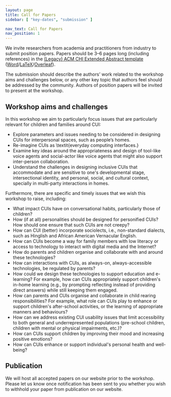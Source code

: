 ```yaml
---
layout: page
title: Call for Papers
sidebar: [ "key-dates", "submission" ]

nav_text: Call for Papers
nav_position: 1
---
```


We invite researchers from academia and practitioners from industry to submit position papers. Papers should be 3–6 pages long (including references) in the <a href="https://chi2020.acm.org/authors/chi-proceedings-format/#EAF" title="The Legacy CM CHI Extended Abstracts format">(Legacy) ACM CHI Extended Abstract template</a> (<a href="https://chi2020.acm.org/sigchi-chi20-sample-ea" title="Download the Word version of the CHI Extended Abstracts template">Word</a>/<a href="https://chi2020.acm.org/extended-abstract-source/" title="Download the LaTeX version of the CHI Extended Abstracts template">LaTeX</a>/<a href="https://www.overleaf.com/latex/templates/chi2020-extended-abstract/hvnyhtvgqhwc" title="Start an Overleaf project with the CHI Extended Abstracts template">Overleaf</a>).

The submission should describe the authors’ work related to the workshop aims and challenges below, or any other key topic that authors feel should be addressed by the community. Authors of position papers will be invited to present at the workshop.


## Workshop aims and challenges

In this workshop we aim to particularly focus issues that are particularly relevant for children and families around CUI:

* Explore parameters and issues needing to be considered in designing CUIs for interpersonal spaces, such as people’s homes.
* Re-imagine CUIs as \textit{everyday computing interfaces.}
* Examine key ideas around the appropriateness and design of tool-like voice agents and social-actor like voice agents that might also support inter-person collaboration.
* Understand the challenges in designing inclusive CUIs that accommodate and are sensitive to one's developmental stage, intersectional identity, and personal, social, and cultural context, specially in multi-party interactions in homes.

Furthermore, there are specific and timely issues that we wish this workshop to raise, including:

* What impact CUIs have on conversational habits, particularly those of children? 
* How (if at all) personalities should be designed for personified CUIs? How should one ensure that such CUIs are not creepy? 
* How can CUI (better) incorporate sociolects, i.e., non-standard dialects, such as Hinglish and African American Vernacular English.
* How can CUIs become a way for family members with low literacy or access to technology to interact with digital media and the Internet?
* How do parents and children organise and collaborate with and around these technologies?    
* How can interactions with CUIs, as always-on, always-accessible technologies, be regulated by parents?
* How could we design these technologies to support education and e-learning? For example, how can CUIs appropriately support children's in-home learning (e.g., by prompting reflecting instead of providing direct answers) while still keeping them engaged.
* How can parents and CUIs organise and collaborate in child rearing responsibilities? For example, what role can CUIs play to enhance or support children's after-school activities, or the learning of appropriate manners and behaviours? 
* How can we address existing CUI usability issues that limit accessibility to both general and underrepresented populations (pre-school children, children with mental or physical impairments, etc.)?
* How can CUIs support children by improving their mood and increasing positive emotions?
* How can CUIs enhance or support individual's personal health and well-being?
 
## Publication
 
We will host all accepted papers on our website prior to the workshop. Please let us know once notification has been sent to you whether you wish to withhold your paper from publication on our website. 